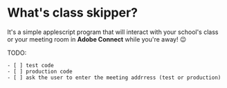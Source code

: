 # What's class skipper?

It's a simple applescript program that will interact with your school's class or your meeting room in **Adobe Connect** while you're away! 😉

TODO:

    - [ ] test code
    - [ ] production code
    - [ ] ask the user to enter the meeting addrress (test or production)
